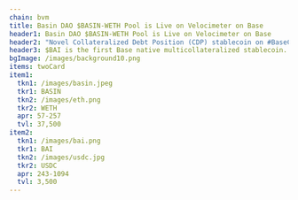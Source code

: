 ```yaml
---
chain: bvm
title: Basin DAO $BASIN-WETH Pool is Live on Velocimeter on Base
header1: Basin DAO $BASIN-WETH Pool is Live on Velocimeter on Base
header2: "Novel Collateralized Debt Position (CDP) stablecoin on #BaseChain"
header3: $BAI is the first Base native multicollateralized stablecoin.
bgImage: /images/background10.png
items: twoCard
item1:
  tkn1: /images/basin.jpeg
  tkr1: BASIN
  tkn2: /images/eth.png
  tkr2: WETH
  apr: 57-257
  tvl: 37,500
item2:
  tkn1: /images/bai.png
  tkr1: BAI
  tkn2: /images/usdc.jpg
  tkr2: USDC
  apr: 243-1094
  tvl: 3,500
---
```

